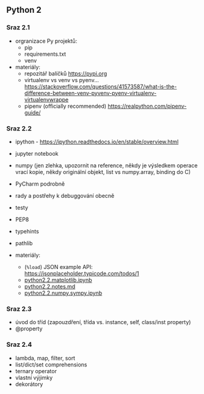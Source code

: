 ## Python 2


### Sraz 2.1
- orgranizace Py projektů:
  - pip
  - requirements.txt
  - venv
- materiály:
  - repozitář balíčků https://pypi.org
  - virtualenv vs venv vs pyenv... https://stackoverflow.com/questions/41573587/what-is-the-difference-between-venv-pyvenv-pyenv-virtualenv-virtualenvwrappe
  - pipenv (officially recommended) https://realpython.com/pipenv-guide/


### Sraz 2.2
- ipython - https://ipython.readthedocs.io/en/stable/overview.html
- jupyter notebook
- numpy (jen zlehka, upozornit na reference, někdy je výsledkem operace vrací kopie, někdy originální objekt, list vs numpy.array, binding do C)

- PyCharm podrobně
- rady a postřehy k debuggování obecně
- testy
- PEP8
- typehints
- pathlib
- materiály:
  - (`%load`) JSON example API: https://jsonplaceholder.typicode.com/todos/1
  - [python2.2.matplotlib.ipynb](python2.2.matplotlib.ipynb)
  - [python2.2.notes.md](python2.2.notes.md)
  - [python2.2.numpy.sympy.ipynb](python2.2.numpy.sympy.ipynb)

### Sraz 2.3
- úvod do tříd (zapouzdření, třída vs. instance, self, class/inst property)
- @property

### Sraz 2.4
- lambda, map, filter, sort
- list/dict/set comprehensions
- ternary operator
- vlastní výjimky
- dekorátory

